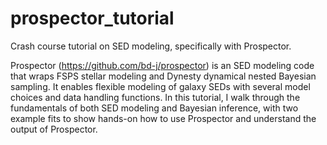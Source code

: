 # prospector_tutorial
Crash course tutorial on SED modeling, specifically with Prospector. 


Prospector (https://github.com/bd-j/prospector) is an SED modeling code that wraps FSPS stellar modeling and Dynesty dynamical nested Bayesian sampling. 
It enables flexible modeling of galaxy SEDs with several model choices and data handling functions. 
In this tutorial, I walk through the fundamentals of both SED modeling and Bayesian inference, with two example fits to show hands-on how to use Prospector 
and understand the output of Prospector. 
